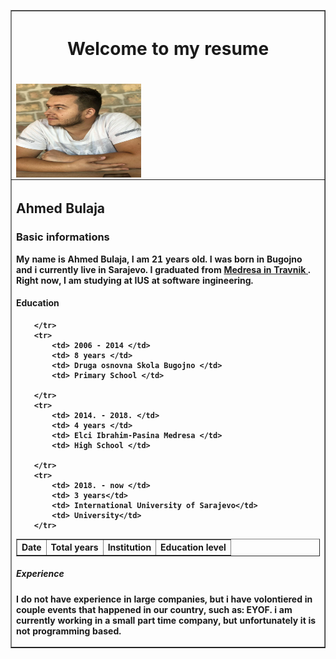 <html>  
<body>
<table border="1" align="center" width="75%">
<tr>
<th> <h1> Welcome to my resume <h1>
   <img src="ahmed.png"  width="200"
         height="150" align="left">

<tr> <th align ="left"> <h2>Ahmed Bulaja </h2>
<h3>Basic informations </h3>

<p> My name is Ahmed Bulaja, I am 21 years old. I was born in Bugojno and i currently live in Sarajevo.
	I graduated from <a href="https://www.medresa.edu.ba/">Medresa in Travnik </a>. Right now, I am studying at IUS at software ingineering.</p> 
		


   <h4>Education</h4>
   <table border="1">
		<tr>
			<th> Date </th>
			<th> Total years </th>
			<th> Institution </th>
			<th> Education level </th>
			
		</tr>
		<tr>
			<td> 2006 - 2014 </td>
			<td> 8 years </td>
			<td> Druga osnovna Skola Bugojno </td>
			<td> Primary School </td>
		
		</tr>
		<tr>
			<td> 2014. - 2018. </td>
			<td> 4 years </td>
			<td> Elci Ibrahim-Pasina Medresa </td>
			<td> High School </td>
			
		</tr>
		<tr>
			<td> 2018. - now </td>
			<td> 3 years</td>
			<td> International University of Sarajevo</td>
			<td> University</td>
		</tr>
		
   </table>
   <h5> Experience </h5>
		<p> I do not have experience in large companies, but i have volontiered in couple events that happened in our country, such as: EYOF.
		i am currently working in a small part time company, but unfortunately it is not programming based.</p>


</th>
</tr>
</table>
</body>
</html>   
